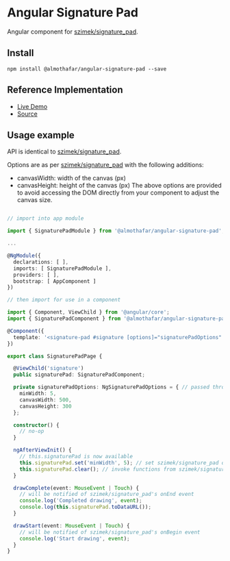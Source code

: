 # Angular Signature Pad
Angular component for [szimek/signature_pad](https://www.npmjs.com/package/signature_pad).

## Install
`npm install @almothafar/angular-signature-pad --save`

## Reference Implementation

* [Live Demo](http://lathonez.com/angular2-signaturepad-demo/)
* [Source](https://github.com/lathonez/angular2-signaturepad-demo)

## Usage example

API is identical to [szimek/signature_pad](https://www.npmjs.com/package/signature_pad).

Options are as per [szimek/signature_pad](https://www.npmjs.com/package/signature_pad) with the following additions:
* canvasWidth: width of the canvas (px)
* canvasHeight: height of the canvas (px)
  The above options are provided to avoid accessing the DOM directly from your component to adjust the canvas size.

```typescript

// import into app module

import { SignaturePadModule } from '@almothafar/angular-signature-pad';

...

@NgModule({
  declarations: [ ],
  imports: [ SignaturePadModule ],
  providers: [ ],
  bootstrap: [ AppComponent ]
})

// then import for use in a component

import { Component, ViewChild } from '@angular/core';
import { SignaturePadComponent } from '@almothafar/angular-signature-pad';

@Component({
  template: '<signature-pad #signature [options]="signaturePadOptions" (drawStart)="drawStart($event)" (drawEnd)="drawComplete($event)"></signature-pad>'
})

export class SignaturePadPage {

  @ViewChild('signature')
  public signaturePad: SignaturePadComponent;

  private signaturePadOptions: NgSignaturePadOptions = { // passed through to szimek/signature_pad constructor
    minWidth: 5,
    canvasWidth: 500,
    canvasHeight: 300
  };

  constructor() {
    // no-op
  }

  ngAfterViewInit() {
    // this.signaturePad is now available
    this.signaturePad.set('minWidth', 5); // set szimek/signature_pad options at runtime
    this.signaturePad.clear(); // invoke functions from szimek/signature_pad API
  }

  drawComplete(event: MouseEvent | Touch) {
    // will be notified of szimek/signature_pad's onEnd event
    console.log('Completed drawing', event);
    console.log(this.signaturePad.toDataURL());
  }

  drawStart(event: MouseEvent | Touch) {
    // will be notified of szimek/signature_pad's onBegin event
    console.log('Start drawing', event);
  }
}
```
